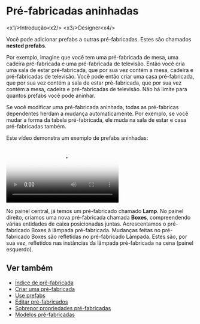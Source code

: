 # Pré-fabricadas aninhadas

<x1\/>Introdução<x2\/>
<x3\/>Designer<x4\/>

Você pode adicionar prefabs a outras pré-fabricadas. Estes são chamados **nested prefabs**.

Por exemplo, imagine que você tem uma pré-fabricada de mesa, uma cadeira pré-fabricada e uma pré-fabricada de televisão. Então você cria uma sala de estar pré-fabricada, que por sua vez contém a mesa, cadeira e pré-fabricadas de televisão. Você pode então criar uma casa pré-fabricada, que por sua vez contém a sala de estar pré-fabricada, que por sua vez contém a mesa, cadeira e pré-fabricadas de televisão. Não há limite para quantos prefabs você pode aninhar.

Se você modificar uma pré-fabricada aninhada, todas as pré-fabricas dependentes herdam a mudança automaticamente. Por exemplo, se você mudar a forma da tabela pré-fabricada, ele muda na sala de estar e casa pré-fabricadas também.

Este vídeo demonstra um exemplo de prefabs aninhadas:

<p>
<video autoplay loop class="responsive-video" poster="media/create-nested-prefab.jpg">
   <source src="media/create-nested-prefab.mp4" type="video/mp4">
</video>
</p>

No painel central, já temos um pré-fabricado chamado **Lamp**. No painel direito, criamos uma nova pré-fabricada chamada **Boxes**, compreendendo várias entidades de caixa posicionadas juntas. Acrescentamos o pré-fabricado Boxes à lâmpada pré-fabricada. Mudanças feitas no pré-fabricado Boxes são refletidas no pré-fabricado Lâmpada. Estes são, por sua vez, refletidos nas instâncias da lâmpada pré-fabricada na cena (painel esquerdo).

## Ver também

* [Índice de pré-fabricada](index.md)
* [Criar uma pré-fabricada](create-a-prefab.md)
* [Use prefabs](use-prefabs.md)
* [Editar pré-fabricados](edit-prefabs.md)
* [Sobrepor propriedades pré-fabricadas](override-prefab-properties.md)
* [Modelos pré-fabricadas](prefab-models.md)